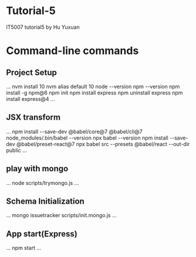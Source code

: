 # Tutorial-5
IT5007 tutorial5 by Hu Yuxuan
# Command-line commands

## Project Setup
...
nvm install 10
nvm alias default 10
node --version
npm --version
npm install -g npm@6
npm init
npm install express
npm uninstall express
npm install express@4
...

## JSX transform
...
npm install --save-dev @babel/core@7 @babel/cli@7
node_modules/.bin/babel --version
npx babel --version
npm install --save-dev @babel/preset-react@7
npx babel src --presets @babel/react --out-dir public
...

## play with mongo
...
node scripts/trymongo.js
...

## Schema Initialization
...
mongo issuetracker scripts/init.mongo.js
...

## App start(Express)
...
npm start
...

